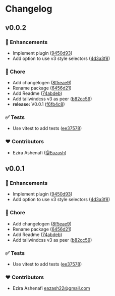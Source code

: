 # Changelog


## v0.0.2


### 🚀 Enhancements

- Implement plugin ([9450d93](https://github.com/eazash/postcss-tailwind-space-divide/commit/9450d93))
- Add option to use v3 style selectors ([4d3a3f8](https://github.com/eazash/postcss-tailwind-space-divide/commit/4d3a3f8))

### 🏡 Chore

- Add changelogen ([8f5eae9](https://github.com/eazash/postcss-tailwind-space-divide/commit/8f5eae9))
- Rename package ([6456d21](https://github.com/eazash/postcss-tailwind-space-divide/commit/6456d21))
- Add Readme ([74abdeb](https://github.com/eazash/postcss-tailwind-space-divide/commit/74abdeb))
- Add tailwindcss v3 as peer ([b82cc59](https://github.com/eazash/postcss-tailwind-space-divide/commit/b82cc59))
- **release:** V0.0.1 ([f6fb4c8](https://github.com/eazash/postcss-tailwind-space-divide/commit/f6fb4c8))

### ✅ Tests

- Use vitest to add tests ([ee37578](https://github.com/eazash/postcss-tailwind-space-divide/commit/ee37578))

### ❤️ Contributors

- Ezira Ashenafi ([@Eazash](https://github.com/Eazash))

## v0.0.1


### 🚀 Enhancements

- Implement plugin ([9450d93](https://github.com/eazash/postcss-tailwind-space-divide/commit/9450d93))
- Add option to use v3 style selectors ([4d3a3f8](https://github.com/eazash/postcss-tailwind-space-divide/commit/4d3a3f8))

### 🏡 Chore

- Add changelogen ([8f5eae9](https://github.com/eazash/postcss-tailwind-space-divide/commit/8f5eae9))
- Rename package ([6456d21](https://github.com/eazash/postcss-tailwind-space-divide/commit/6456d21))
- Add Readme ([74abdeb](https://github.com/eazash/postcss-tailwind-space-divide/commit/74abdeb))
- Add tailwindcss v3 as peer ([b82cc59](https://github.com/eazash/postcss-tailwind-space-divide/commit/b82cc59))

### ✅ Tests

- Use vitest to add tests ([ee37578](https://github.com/eazash/postcss-tailwind-space-divide/commit/ee37578))

### ❤️ Contributors

- Ezira Ashenafi <eazash22@gmail.com>

